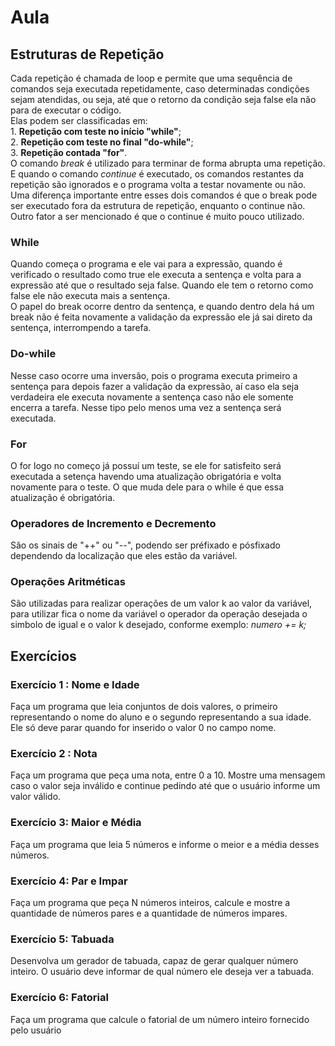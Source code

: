 # Aula 

## Estruturas de Repetição

Cada repetição é chamada de loop e permite que uma sequência de comandos seja executada repetidamente, caso determinadas condições sejam atendidas, ou seja, até que o retorno da condição seja false ela não para de executar o código. <br>
Elas podem ser classificadas em: <br>
    1. **Repetição com teste no início "while"**;<br>
    2. **Repetição com teste no final "do-while"**;<br>
    3. **Repetição contada "for"**.<br>
O comando *break* é utilizado para terminar de forma abrupta uma repetição. E quando o comando *continue* é executado, os comandos restantes da repetição são ignorados e o programa volta a testar novamente ou não.<br>
Uma diferença importante entre esses dois comandos é que o break pode ser executado fora da estrutura de repetição, enquanto o continue não. Outro fator a ser mencionado é que o continue é muito pouco utilizado. <br>

### While

Quando começa o programa e ele vai para a expressão, quando é verificado o resultado como true ele executa a sentença e volta para a expressão até que o resultado seja false. Quando ele tem o retorno como false ele não executa mais a sentença. <br>
O papel do break ocorre dentro da sentença, e quando dentro dela há um break não é feita novamente a validação da expressão ele já sai direto da sentença, interrompendo a tarefa. <br>

### Do-while

Nesse caso ocorre uma inversão, pois o programa executa primeiro a sentença para depois fazer a validação da expressão, aí caso ela seja verdadeira ele executa novamente a sentença caso não ele somente encerra a tarefa. Nesse tipo pelo menos uma vez a sentença será executada. <br>

### For

O for logo no começo já possuí um teste, se ele for satisfeito será executada a setença havendo uma atualização obrigatória e volta novamente para o teste. O que muda dele para o while é que essa atualização é obrigatória.

### Operadores de Incremento e Decremento

Sâo os sinais de "++" ou "--", podendo ser préfixado e pósfixado dependendo da localização que eles estão da variável. 

### Operações Aritméticas

São utilizadas para realizar operações de um valor k ao valor da variável, para utilizar fica o nome da variável o operador da operação desejada o simbolo de igual e o valor k desejado, conforme exemplo: *numero += k;*<br>

## Exercícios

### Exercício 1 : Nome e Idade

Faça um programa que leia conjuntos de dois valores, o primeiro representando o nome do aluno e o segundo representando a sua idade. Ele só deve parar quando for inserido o valor 0 no campo nome.

### Exercício 2 : Nota

Faça um programa que peça uma nota, entre 0 a 10. Mostre uma mensagem caso o valor seja inválido e continue pedindo até que o usuário informe um valor válido.

### Exercício 3: Maior e Média

Faça um programa que leia 5 números e informe o meior e a média desses números. 

### Exercício 4: Par e Impar

Faça um programa que peça N números inteiros, calcule e mostre a quantidade de números pares e a quantidade de números impares. 

### Exercício 5: Tabuada

Desenvolva um gerador de tabuada, capaz de gerar qualquer número inteiro. O usuário deve informar de qual número ele deseja ver a tabuada. 

### Exercício 6: Fatorial

Faça um programa que calcule o fatorial de um número inteiro fornecido pelo usuário